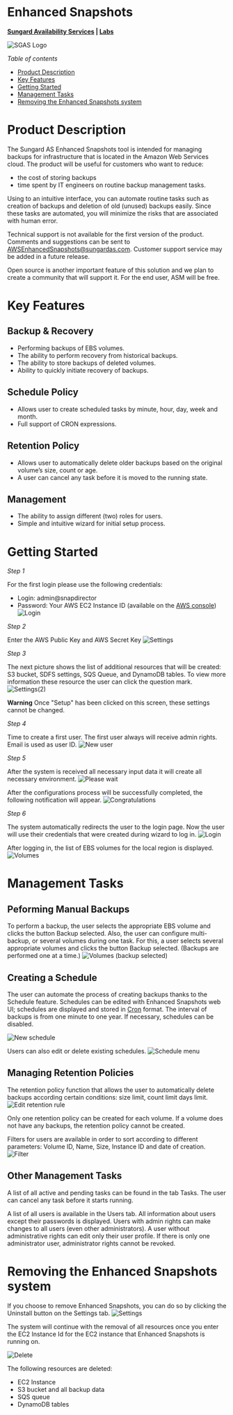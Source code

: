 # Enhanced Snapshots
**[Sungard Availability Services](http://sungardas.com) | [Labs](http://blog.sungardas.com/CTOLabs/)**

![SGAS Logo](https://cloud.githubusercontent.com/assets/1557544/10001677/ed73c260-6070-11e5-86d1-8b85a146688d.png)

*Table of contents*
* [Product Description](#product-description)
* [Key Features](#key-features)
* [Getting Started](#getting-started)
* [Management Tasks](#management-tasks)
* [Removing the Enhanced Snapshots system](#removing-the-enhanced-snapshots-system)

# Product Description
The Sungard AS Enhanced Snapshots tool is intended for managing backups for infrastructure that is located in the Amazon Web Services cloud. The product will be useful for customers who want to reduce:
* the cost of storing backups
* time spent by IT engineers on routine backup management tasks.

Using to an intuitive interface, you can automate routine tasks such as creation of backups and deletion of old (unused) backups easily. Since these tasks are automated, you will minimize the risks that are associated with human error.

Technical support is not available for the first version of the product. Comments and suggestions can be sent to AWSEnhancedSnapshots@sungardas.com. Customer support service may be added in a future release.

Open source is another important feature of this solution and we plan to create a community that will support it. For the end user, ASM will be free.

# Key Features
## Backup & Recovery 
* Performing backups of EBS volumes.
* The ability to perform recovery from historical backups.
* The ability to store backups of deleted volumes.
* Ability to quickly initiate recovery of backups.

## Schedule Policy
* Allows user to create scheduled tasks by minute, hour, day, week and month.
* Full support of CRON expressions.

## Retention Policy
* Allows user to automatically delete older backups based on the original volume’s size, count or age.
* A user can cancel any task before it is moved to the running state. 

## Management
* The ability to assign different (two) roles for users.
* Simple and intuitive wizard for initial setup process.

# Getting Started
*Step 1*

For the first login please use the following credentials:
* Login: admin@snapdirector
* Password:  Your AWS EC2 Instance ID (available on the [AWS console](https://console.aws.amazon.com/ec2))
![Login](https://cloud.githubusercontent.com/assets/1557544/9996392/c7223fe0-6054-11e5-8f26-d81fd5240840.png)

*Step 2*

Enter the AWS Public Key and AWS Secret Key
![Settings](https://cloud.githubusercontent.com/assets/1557544/9996391/c7212b5a-6054-11e5-9597-4e0e55e20343.png)

*Step 3*

The next picture shows the list of additional resources that will be created: S3 bucket, SDFS settings, SQS Queue, and DynamoDB tables. To view more information these resource the user can click the question mark.
![Settings(2)](https://cloud.githubusercontent.com/assets/1557544/9996395/c726f828-6054-11e5-88ef-bbefdce83cd2.png)

**Warning**
Once "Setup" has been clicked on this screen, these settings cannot be changed.

*Step 4*

Time to create a first user. The first user always will receive admin rights. Email is used as user ID.
![New user](https://cloud.githubusercontent.com/assets/1557544/9996394/c726a210-6054-11e5-968a-f3c989ffd358.png)

*Step 5*

After the system is received all necessary input data it will create all necessary environment.
![Please wait](https://cloud.githubusercontent.com/assets/1557544/9996397/c727651a-6054-11e5-8547-bc5b9b69ee98.png)

After the configurations process will be successfully completed, the following notification will appear.
![Congratulations](https://cloud.githubusercontent.com/assets/1557544/9996393/c72474f4-6054-11e5-817e-16cae42b4a69.png)

*Step 6*

The system automatically redirects the user to the login page. Now the user will use their credentials that were created during
wizard to log in.
![Login](https://cloud.githubusercontent.com/assets/1557544/9996396/c7270c32-6054-11e5-95ff-47632ba834b8.png)

After logging in, the list of EBS volumes for the local region is displayed.
![Volumes](https://cloud.githubusercontent.com/assets/1557544/9996398/c72d1fb4-6054-11e5-8047-44e2fb2e21ef.png)


# Management Tasks
## Peforming Manual Backups
To perform a backup, the user selects the appropriate EBS volume and clicks the button Backup selected. Also, the user can configure multi-backup, or several volumes during one task. For this, a user selects several appropriate volumes and clicks the button Backup selected. (Backups are performed one at a time.)
![Volumes (backup selected)](https://cloud.githubusercontent.com/assets/1557544/9996399/c72f2a66-6054-11e5-957a-b71bd33185c9.png)

## Creating a Schedule
The user can automate the process of creating backups thanks to the Schedule feature. Schedules can be edited with Enhanced Snapshots web UI; schedules are displayed and stored in [Cron](https://en.wikipedia.org/wiki/Cron) format. The interval of backups is from one minute to one year. If necessary, schedules can be disabled.

![New schedule](https://cloud.githubusercontent.com/assets/1557544/9999927/1331a7ec-6067-11e5-868a-cf2a7c831168.png)

Users can also edit or delete existing schedules.
![Schedule menu](https://cloud.githubusercontent.com/assets/1557544/10000004/8c13719a-6067-11e5-9775-11e166d143d1.png)

## Managing Retention Policies
The retention policy function that allows the user to automatically delete backups according certain conditions: size limit, count limit days limit.
![Edit retention rule](https://cloud.githubusercontent.com/assets/1557544/9996404/c7337b3e-6054-11e5-8e12-5a0c7e139134.png)

Only one retention policy can be created for each volume. If a volume does not have any backups, the retention policy cannot be created.

Filters for users are available in order to sort according to different parameters: Volume ID, Name, Size, Instance ID and date of creation.
![Filter](https://cloud.githubusercontent.com/assets/1557544/9996406/c73a0dfa-6054-11e5-834e-8e8a4c75bd45.png)

##  Other Management Tasks
A list of all active and pending tasks can be found in the tab Tasks. The user can cancel any task before it starts running.

A list of all users is available in the Users tab. All information about users except their passwords is displayed. Users with admin rights can make changes to all users (even other administrators). A user without administrative rights can edit only their user profile. If there is only one administrator user, administrator rights cannot be revoked.

# Removing the Enhanced Snapshots system
If you choose to remove Enhanced Snapshots, you can do so by clicking the Uninstall button on the Settings tab.
![Settings](https://cloud.githubusercontent.com/assets/1557544/10001465/cfdb5a70-606f-11e5-8e43-2334c7f14600.png)

The system will continue with the removal of all resources once you enter the EC2 Instance Id for the EC2 instance that Enhanced Snapshots is running on.

![Delete](https://cloud.githubusercontent.com/assets/1557544/10001468/d462832a-606f-11e5-8ec9-539f31c3d1db.png)

The following resources are deleted:
* EC2 Instance 
* S3 bucket and all backup data
* SQS queue
* DynamoDB tables
